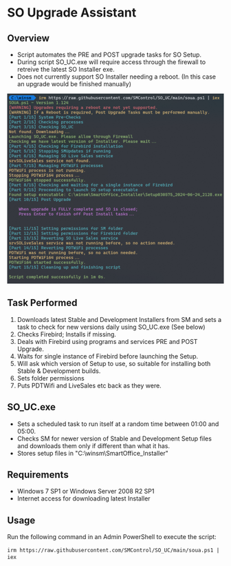 # SO Upgrade Assistant

## Overview

- Script automates the PRE and POST upgrade tasks for SO Setup.
- During script SO_UC.exe will require access through the firewall to retreive the latest SO Installer exe.
- Does not currently support SO Installer needing a reboot. (In this case an upgrade would be finished manually)

![](https://github.com/SMControl/SO_UC/blob/main/2024-06-24_21-29.png)


## Task Performed
1. Downloads latest Stable and Development Installers from SM and sets a task to check for new versions daily using SO_UC.exe (See below)
3. Checks Firebird; Installs if missing.
4. Deals with Firebird using programs and services PRE and POST Upgrade.
5. Waits for single instance of Firebird before launching the Setup.
6. Will ask which version of Setup to use, so suitable for installing both Stable & Development builds.
7. Sets folder permissions
8. Puts PDTWifi and LiveSales etc back as they were.

## SO_UC.exe

- Sets a scheduled task to run itself at a random time between 01:00 and 05:00.
- Checks SM for newer version of Stable and Development Setup files and downloads them only if different than what it has.
- Stores setup files in "C:\winsm\SmartOffice_Installer"

## Requirements

- Windows 7 SP1 or Windows Server 2008 R2 SP1
- Internet access for downloading latest Installer

## Usage

Run the following command in an Admin PowerShell to execute the script:
```
irm https://raw.githubusercontent.com/SMControl/SO_UC/main/soua.ps1 | iex
```

